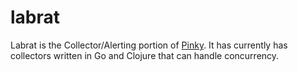 labrat
======

Labrat is the Collector/Alerting portion of [Pinky](https://github.com/ober/pinky/).
It has currently has collectors written in Go and Clojure that can handle concurrency.
